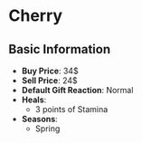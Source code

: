 # Cherry

## Basic Information

- **Buy Price**: 34$
- **Sell Price**: 24$
- **Default Gift Reaction**: Normal
- **Heals**:
  - 3 points of Stamina
- **Seasons**:
  - Spring